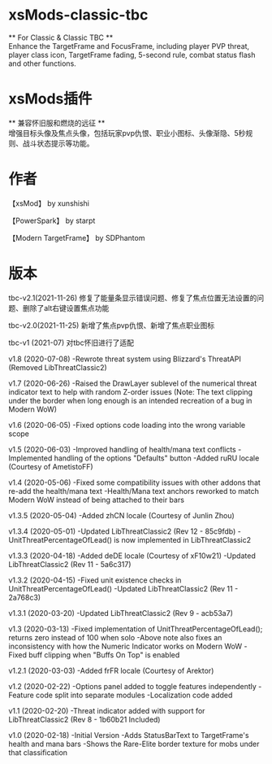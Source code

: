# xsMods-classic-tbc
** For Classic & Classic TBC **  
Enhance the TargetFrame and FocusFrame, including player PVP threat, player class icon, TargetFrame fading, 5-second rule, combat status flash and other functions.  


# xsMods插件
** 兼容怀旧服和燃烧的远征 **    
增强目标头像及焦点头像，包括玩家pvp仇恨、职业小图标、头像渐隐、5秒规则、战斗状态提示等功能。  

# 作者
【xsMod】 by xunshishi

【PowerSpark】 by starpt

【Modern TargetFrame】 by SDPhantom

# 版本
tbc-v2.1(2021-11-26) 
修复了能量条显示错误问题、修复了焦点位置无法设置的问题、删除了alt右键设置焦点功能

tbc-v2.0(2021-11-25) 
新增了焦点pvp仇恨、新增了焦点职业图标

tbc-v1 (2021-07) 
对tbc怀旧进行了适配 

v1.8 (2020-07-08)
	-Rewrote threat system using Blizzard's ThreatAPI (Removed LibThreatClassic2)

v1.7 (2020-06-26)
	-Raised the DrawLayer sublevel of the numerical threat indicator text to help with random Z-order issues
	(Note: The text clipping under the border when long enough is an intended recreation of a bug in Modern WoW)

v1.6 (2020-06-05)
	-Fixed options code loading into the wrong variable scope

v1.5 (2020-06-03)
	-Improved handling of health/mana text conflicts
	-Implemented handling of the options "Defaults" button
	-Added ruRU locale (Courtesy of AmetistoFF)

v1.4 (2020-05-06)
	-Fixed some compatibility issues with other addons that re-add the health/mana text
	-Health/Mana text anchors reworked to match Modern WoW instead of being attached to their bars

v1.3.5 (2020-05-04)
	-Added zhCN locale (Courtesy of Junlin Zhou)

v1.3.4 (2020-05-01)
	-Updated LibThreatClassic2 (Rev 12 - 85c9fdb)
	-UnitThreatPercentageOfLead() is now implemented in LibThreatClassic2

v1.3.3 (2020-04-18)
	-Added deDE locale (Courtesy of xF10w21)
	-Updated LibThreatClassic2 (Rev 11 - 5a6c317)

v1.3.2 (2020-04-15)
	-Fixed unit existence checks in UnitThreatPercentageOfLead()
	-Updated LibThreatClassic2 (Rev 11 - 2a768c3)

v1.3.1 (2020-03-20)
	-Updated LibThreatClassic2 (Rev 9 - acb53a7)

v1.3 (2020-03-13)
	-Fixed implementation of UnitThreatPercentageOfLead(); returns zero instead of 100 when solo
	-Above note also fixes an inconsistency with how the Numeric Indicator works on Modern WoW
	-Fixed buff clipping when "Buffs On Top" is enabled

v1.2.1 (2020-03-03)
	-Added frFR locale (Courtesy of Arektor)

v1.2 (2020-02-22)
	-Options panel added to toggle features independently
	-Feature code split into separate modules
	-Localization code added

v1.1 (2020-02-20)
	-Threat indicator added with support for LibThreatClassic2 (Rev 8 - 1b60b21 Included)

v1.0 (2020-02-18)
	-Initial Version
	-Adds StatusBarText to TargetFrame's health and mana bars
	-Shows the Rare-Elite border texture for mobs under that classification
